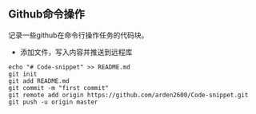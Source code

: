 ## Github命令操作<br>
记录一些github在命令行操作任务的代码块。<br>

* 添加文件，写入内容并推送到远程库

```shell
echo "# Code-snippet" >> README.md
git init
git add README.md
git commit -m "first commit"
git remote add origin https://github.com/arden2600/Code-snippet.git
git push -u origin master

```
